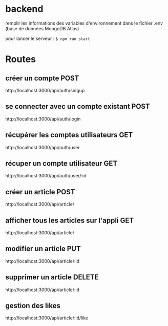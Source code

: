 # backend
remplir les informations des variables d'environnement dans le fichier .env (base de données MongoDB Atlas)

pour lancer le serveur :
`$ npm run start`

# Routes
## créer un compte POST
http://localhost:3000/api/auth/singup

## se connecter avec un compte existant POST
http://localhost:3000/api/auth/login

## récupérer les comptes utilisateurs GET
http://localhost:3000/api/auth/user

## récuper un compte utilisateur GET
http://localhost:3000/api/auth/user/:id



## créer un article POST
http://localhost:3000/api/article/

## afficher tous les articles sur l'appli GET
http://localhost:3000/api/article/


## modifier un article PUT
http://localhost:3000/api/article/:id

## supprimer un article DELETE
http://localhost:3000/api/article/:id

## gestion des likes
http://localhost:3000/api/article/:id/like



